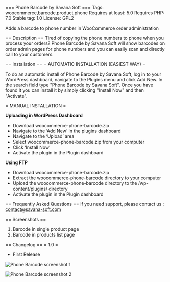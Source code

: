 === Phone Barcode by Savana Soft ===
Tags: woocommerce,barcode,product,phone
Requires at least: 5.0
Requires PHP: 7.0
Stable tag: 1.0
License: GPL2

Adds a barcode to phone number in WooCommerce order administration

== Description ==
Tired of copying the phone numbers to phone when you process your orders? Phone Barcode by Savana Soft will show barcodes on order admin pages for phone numbers and you can easily scan and directly call to your customers.

== Installation ==
= AUTOMATIC INSTALLATION (EASIEST WAY) =

To do an automatic install of Phone Barcode by Savana Soft, log in to your WordPress dashboard, navigate to the Plugins menu and click
Add New.
In the search field type \"Phone Barcode by Savana Soft\". Once you have found it you can install it by simply clicking
\"Install Now\" and then \"Activate\".

= MANUAL INSTALLATION =

**Uploading in WordPress Dashboard**

* Download woocommerce-phone-barcode.zip
* Navigate to the ‘Add New’ in the plugins dashboard
* Navigate to the ‘Upload’ area
* Select woocommerce-phone-barcode.zip from your computer
* Click ‘Install Now’
* Activate the plugin in the Plugin dashboard

**Using FTP**

* Download woocommerce-phone-barcode.zip
* Extract the woocommerce-phone-barcode directory to your computer
* Upload the woocommerce-phone-barcode directory to the /wp-content/plugins/ directory
* Activate the plugin in the Plugin dashboard

== Frequently Asked Questions ==
If you need support, please contact us : contact@savana-soft.com

== Screenshots ==
1. Barcode in single product page
2. Barcode in products list page

== Changelog ==
= 1.0 =
* First Release

![Phone Barcode screenshot 1](screenshot-1?raw=true "Phone Barcode screenshot 1")

![Phone Barcode screenshot 2](screenshot-2?raw=true "Phone Barcode screenshot 2")
